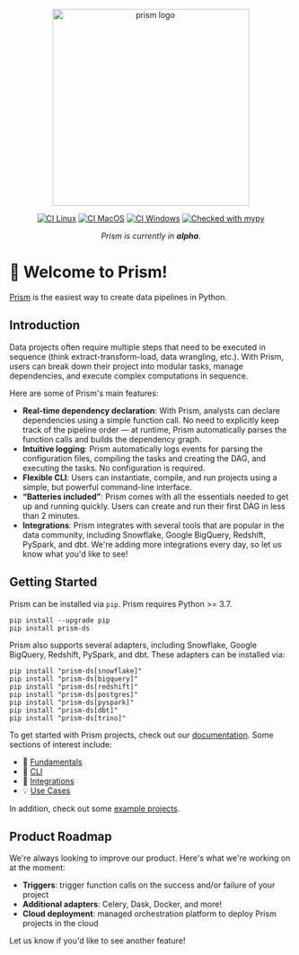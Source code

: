 <p align="center">
  <img src="https://github.com/runprism/prism/raw/main/.github/prism_logo_light.png" alt="prism logo" width="350"/>
</p>
<div align="center">

[![CI Linux](https://github.com/runprism/prism/actions/workflows/ci-linux.yml/badge.svg)](https://github.com/runprism/prism/actions/workflows/ci-linux.yml)
[![CI MacOS](https://github.com/runprism/prism/actions/workflows/ci-macos.yml/badge.svg)](https://github.com/runprism/prism/actions/workflows/ci-macos.yml)
[![CI Windows](https://github.com/runprism/prism/actions/workflows/ci-windows.yml/badge.svg)](https://github.com/runprism/prism/actions/workflows/ci-windows.yml)
[![Checked with mypy](http://www.mypy-lang.org/static/mypy_badge.svg)](http://mypy-lang.org/)

</div>

<p align="center">
    <i>Prism is currently in <b>alpha</b></i>.
</p>

# :wave: Welcome to Prism!
[Prism](https://docs.runprism.com) is the easiest way to create data pipelines in Python.

## Introduction
Data projects often require multiple steps that need to be executed in sequence (think extract-transform-load, data wrangling, etc.). With Prism, users can break down their project into modular tasks, manage dependencies, and execute complex computations in sequence.

Here are some of Prism's main features:
- **Real-time dependency declaration**: With Prism, analysts can declare dependencies using a simple function call. No need to explicitly keep track of the pipeline order — at runtime, Prism automatically parses the function calls and builds the dependency graph.
- **Intuitive logging**: Prism automatically logs events for parsing the configuration files, compiling the tasks and creating the DAG, and executing the tasks. No configuration is required.
- **Flexible CLI**: Users can instantiate, compile, and run projects using a simple, but powerful command-line interface.
- **“Batteries included”**: Prism comes with all the essentials needed to get up and running quickly. Users can create and run their first DAG in less than 2 minutes. 
- **Integrations**: Prism integrates with several tools that are popular in the data community, including Snowflake, Google BigQuery, Redshift, PySpark, and dbt. We're adding more integrations every day, so let us know what you'd like to see!


## Getting Started

Prism can be installed via ```pip```. Prism requires Python >= 3.7.

```
pip install --upgrade pip
pip install prism-ds
```

Prism also supports several adapters, including Snowflake, Google BigQuery, Redshift, PySpark, and dbt. These adapters can be installed via:
```
pip install "prism-ds[snowflake]"
pip install "prism-ds[bigquery]"
pip install "prism-ds[redshift]"
pip install "prism-ds[postgres]"
pip install "prism-ds[pyspark]"
pip install "prism-ds[dbt]"
pip install "prism-ds[trino]"
```

To get started with Prism projects, check out our [documentation](https://docs.runprism.com). Some sections of interest include:

- :key: [Fundamentals](https://docs.runprism.com/fundamentals)
- :seedling: [CLI](https://docs.runprism.com/cli)
- :electric_plug: [Integrations](https://docs.runprism.com/integrations)
- :bulb: [Use Cases](https://docs.runprism.com/use-cases)

In addition, check out some [example projects](https://github.com/runprism/prism_examples).


## Product Roadmap

We're always looking to improve our product. Here's what we're working on at the moment:

- **Triggers**: trigger function calls on the success and/or failure of your project
- **Additional adapters**: Celery, Dask, Docker, and more!
- **Cloud deployment**: managed orchestration platform to deploy Prism projects in the cloud

Let us know if you'd like to see another feature!